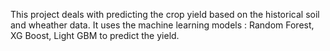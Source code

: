 This project deals with predicting the crop yield based on the historical soil and wheather data. 
It uses the machine learning models : Random Forest, XG Boost, Light GBM to predict the yield.
